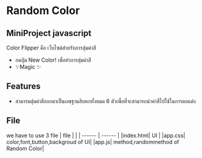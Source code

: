 # Random Color
## MiniProject javascript

Color Flipper คือ เว็บไซต์สำหรับการสุ่มค่าสี

- กดปุ่ม New Color! เพื่อทำการสุ่มค่าสี
- ✨Magic ✨

## Features

- สามารมสุ่มค่าสีออกมาเป็นเลขฐานสิบหกทั้งหมด 6 ตัวเพื่อที่จะสามารถนำค่าสีไปใช้ในการตกแต่ง

## File
we have to use 3 file
| file | |
| ------ | ------ |
|index.html| UI |
|app.css| color,font,button,backgroud of UI|
|app.js| method,randommethod of Random Color|
